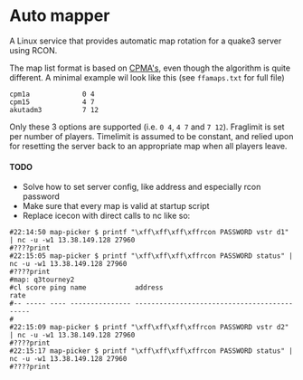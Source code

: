 # Auto mapper

A Linux service that provides automatic map rotation for a quake3 server using
RCON.

The map list format is based on
[CPMA's](https://playmorepromode.com/guides/cpma-map-lists), even though the
algorithm is quite different. A minimal example wil look like this (see
`ffamaps.txt` for full file)
```
cpm1a             0 4
cpm15             4 7
akutadm3          7 12
```
Only these 3 options are supported (i.e. `0 4`, `4 7` and `7 12`). Fraglimit is
set per number of players. Timelimit is assumed to be constant, and relied upon
for resetting the server back to an appropriate map when all players leave.


#### TODO
- Solve how to set server config, like address and especially rcon password
- Make sure that every map is valid at startup script
- Replace icecon with direct calls to nc like so:

```
#22:14:50 map-picker $ printf "\xff\xff\xff\xffrcon PASSWORD vstr d1" | nc -u -w1 13.38.149.128 27960
#????print
#22:15:05 map-picker $ printf "\xff\xff\xff\xffrcon PASSWORD status" | nc -u -w1 13.38.149.128 27960
#????print
#map: q3tourney2
#cl score ping name            address                                 rate 
#-- ----- ---- --------------- --------------------------------------- -----
#
#22:15:09 map-picker $ printf "\xff\xff\xff\xffrcon PASSWORD vstr d2" | nc -u -w1 13.38.149.128 27960
#????print
#22:15:17 map-picker $ printf "\xff\xff\xff\xffrcon PASSWORD status" | nc -u -w1 13.38.149.128 27960
#????print
```
